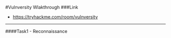 #Vulnversity Wlakthrough
###Link
- https://tryhackme.com/room/vulnversity
------------------------
####Task1 - Reconnaissance